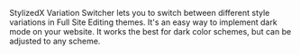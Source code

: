 StylizedX Variation Switcher lets you to switch between different style variations in Full Site Editing themes. It's an easy way to implement dark mode on your website. It works the best for dark color schemes, but can be adjusted to any scheme.
